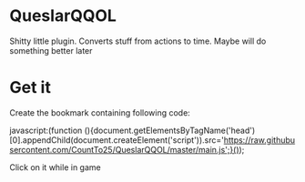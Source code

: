# QueslarQQOL
Shitty little plugin. Converts stuff from actions to time. Maybe will do something better later

# Get it
Create the bookmark containing following code:

javascript:(function (){document.getElementsByTagName('head')[0].appendChild(document.createElement('script')).src='https://raw.githubusercontent.com/CountTo25/QueslarQQOL/master/main.js';}());

Click on it while in game
